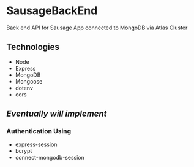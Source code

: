 # SausageBackEnd

Back end API for Sausage App connected to MongoDB via Atlas Cluster

## Technologies

- Node
- Express
- MongoDB
- Mongoose
- dotenv
- cors

## *Eventually will implement*

### Authentication Using
- express-session
- bcrypt
- connect-mongodb-session




